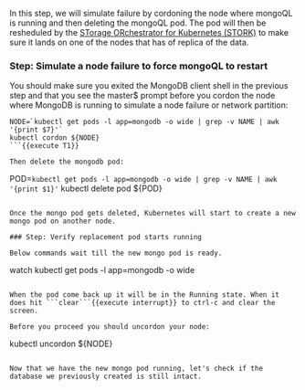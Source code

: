 In this step, we will simulate failure by cordoning the node where mongoQL is running and then deleting the mongoQL pod. The pod will then be resheduled by the [STorage ORchestrator for Kubernetes (STORK)](https://github.com/libopenstorage/stork/) to make sure it lands on one of the nodes that has of replica of the data.

### Step: Simulate a node failure to force mongoQL to restart

You should make sure you exited the MongoDB client shell in the previous step and that you see the master$ prompt before you cordon the node where MongoDB is running to simulate a node failure or network partition:
```
NODE=`kubectl get pods -l app=mongodb -o wide | grep -v NAME | awk '{print $7}'`
kubectl cordon ${NODE}
```{{execute T1}}

Then delete the mongodb pod:
```
POD=`kubectl get pods -l app=mongodb -o wide | grep -v NAME | awk '{print $1}'`
kubectl delete pod ${POD}
```{{execute T1}}

Once the mongo pod gets deleted, Kubernetes will start to create a new mongo pod on another node.

### Step: Verify replacement pod starts running

Below commands wait till the new mongo pod is ready.
```
watch kubectl get pods -l app=mongodb -o wide
```{{execute T1}}

When the pod come back up it will be in the Running state. When it does hit ```clear```{{execute interrupt}} to ctrl-c and clear the screen.

Before you proceed you should uncordon your node:
```
kubectl uncordon ${NODE}
```{{execute T1}}

Now that we have the new mongo pod running, let's check if the database we previously created is still intact.
